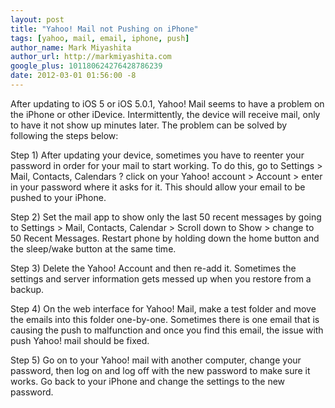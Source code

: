 ```yaml
---
layout: post
title: "Yahoo! Mail not Pushing on iPhone"
tags: [yahoo, mail, email, iphone, push]
author_name: Mark Miyashita
author_url: http://markmiyashita.com
google_plus: 101180624276428786239
date: 2012-03-01 01:56:00 -8
---
```


After updating to iOS 5 or iOS 5.0.1, Yahoo! Mail seems to have a problem on the iPhone or other iDevice. Intermittently, the device will receive mail, only to have it not show up minutes later. The problem can be solved by following the steps below:

Step 1) After updating your device, sometimes you have to reenter your password in order for your mail to start working. To do this, go to Settings > Mail, Contacts, Calendars ? click on your Yahoo! account > Account > enter in your password where it asks for it. This should allow your email to be pushed to your iPhone.

Step 2) Set the mail app to show only the last 50 recent messages by going to Settings > Mail, Contacts, Calendar > Scroll down to Show > change to 50 Recent Messages. Restart phone by holding down the home button and the sleep/wake button at the same time.

Step 3) Delete the Yahoo! Account and then re-add it. Sometimes the settings and server information gets messed up when you restore from a backup.

Step 4) On the web interface for Yahoo! Mail, make a test folder and move the emails into this folder one-by-one. Sometimes there is one email that is causing the push to malfunction and once you find this email, the issue with push Yahoo! mail should be fixed.

Step 5) Go on to your Yahoo! mail with another computer, change your password, then log on and log off with the new password to make sure it works. Go back to your iPhone and change the settings to the new password.
